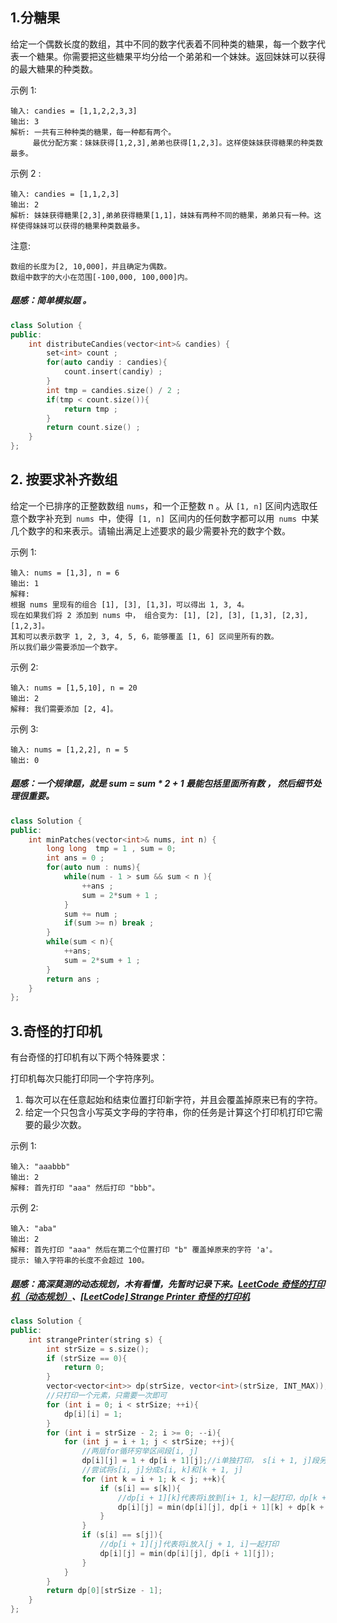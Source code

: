## 1.分糖果
给定一个偶数长度的数组，其中不同的数字代表着不同种类的糖果，每一个数字代表一个糖果。你需要把这些糖果平均分给一个弟弟和一个妹妹。返回妹妹可以获得的最大糖果的种类数。

示例 1:
```
输入: candies = [1,1,2,2,3,3]
输出: 3
解析: 一共有三种种类的糖果，每一种都有两个。
     最优分配方案：妹妹获得[1,2,3],弟弟也获得[1,2,3]。这样使妹妹获得糖果的种类数最多。
```
示例 2 :
```
输入: candies = [1,1,2,3]
输出: 2
解析: 妹妹获得糖果[2,3],弟弟获得糖果[1,1]，妹妹有两种不同的糖果，弟弟只有一种。这样使得妹妹可以获得的糖果种类数最多。
```
注意:
```
数组的长度为[2, 10,000]，并且确定为偶数。
数组中数字的大小在范围[-100,000, 100,000]内。
```
##### 题感：简单模拟题 。
```C++
class Solution {
public:
    int distributeCandies(vector<int>& candies) {
        set<int> count ; 
        for(auto candiy : candies){
            count.insert(candiy) ; 
        }
        int tmp = candies.size() / 2 ;
        if(tmp < count.size()){
            return tmp ; 
        }
        return count.size() ; 
    }
};
```

## 2. 按要求补齐数组
给定一个已排序的正整数数组 `nums`，和一个正整数 n 。从 `[1, n]` 区间内选取任意个数字补充到` nums `中，使得` [1, n] `区间内的任何数字都可以用` nums `中某几个数字的和来表示。请输出满足上述要求的最少需要补充的数字个数。

示例 1:
```
输入: nums = [1,3], n = 6
输出: 1 
解释:
根据 nums 里现有的组合 [1], [3], [1,3]，可以得出 1, 3, 4。
现在如果我们将 2 添加到 nums 中， 组合变为: [1], [2], [3], [1,3], [2,3], [1,2,3]。
其和可以表示数字 1, 2, 3, 4, 5, 6，能够覆盖 [1, 6] 区间里所有的数。
所以我们最少需要添加一个数字。
```
示例 2:
```
输入: nums = [1,5,10], n = 20
输出: 2
解释: 我们需要添加 [2, 4]。
```
示例 3:
```
输入: nums = [1,2,2], n = 5
输出: 0
```
##### 题感：一个规律题，就是 sum = sum * 2 + 1 最能包括里面所有数 ， 然后细节处理很重要。
```C++
class Solution {
public:
    int minPatches(vector<int>& nums, int n) {
        long long  tmp = 1 , sum = 0;
        int ans = 0 ; 
        for(auto num : nums){
            while(num - 1 > sum && sum < n ){
                ++ans ; 
                sum = 2*sum + 1 ; 
            }
            sum += num ;
            if(sum >= n) break ;  
        }
        while(sum < n){
            ++ans; 
            sum = 2*sum + 1 ; 
        }
        return ans ; 
    }
};
```
## 3.奇怪的打印机
有台奇怪的打印机有以下两个特殊要求：

打印机每次只能打印同一个字符序列。
1. 每次可以在任意起始和结束位置打印新字符，并且会覆盖掉原来已有的字符。
2. 给定一个只包含小写英文字母的字符串，你的任务是计算这个打印机打印它需要的最少次数。

示例 1:
```
输入: "aaabbb"
输出: 2
解释: 首先打印 "aaa" 然后打印 "bbb"。
```
示例 2:
```
输入: "aba"
输出: 2
解释: 首先打印 "aaa" 然后在第二个位置打印 "b" 覆盖掉原来的字符 'a'。
提示: 输入字符串的长度不会超过 100。
```
##### 题感：高深莫测的动态规划，木有看懂，先暂时记录下来。[LeetCode 奇怪的打印机（动态规划）](https://blog.csdn.net/qq_41855420/article/details/89382912#commentBox)、[[LeetCode] Strange Printer 奇怪的打印机](https://www.cnblogs.com/grandyang/p/8319913.html)
```C++
class Solution {
public:
    int strangePrinter(string s) {
        int strSize = s.size();
        if (strSize == 0){
            return 0;
        }
        vector<vector<int>> dp(strSize, vector<int>(strSize, INT_MAX));//dp[i][j]代表的是s[i, j]段打印的最少次数
        //只打印一个元素，只需要一次即可
        for (int i = 0; i < strSize; ++i){
            dp[i][i] = 1;
        }
        for (int i = strSize - 2; i >= 0; --i){
            for (int j = i + 1; j < strSize; ++j){
                //两层for循环穷举区间段[i, j]
                dp[i][j] = 1 + dp[i + 1][j];//i单独打印， s[i + 1, j]段另外打印
                //尝试将s[i, j]分成s[i, k]和[k + 1, j]
                for (int k = i + 1; k < j; ++k){
                    if (s[i] == s[k]){
                        //dp[i + 1][k]代表将i放到[i+ 1, k]一起打印，dp[k + 1][j]代表[k + 1, j]另外打印
                        dp[i][j] = min(dp[i][j], dp[i + 1][k] + dp[k + 1][j]);
                    }
                }
                if (s[i] == s[j]){
                    //dp[i + 1][j]代表将i放入[j + 1, i]一起打印
                    dp[i][j] = min(dp[i][j], dp[i + 1][j]);
                }
            }
        }
        return dp[0][strSize - 1];
    }
};
```
